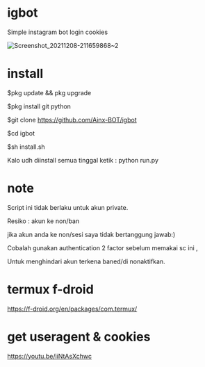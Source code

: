# igbot
Simple instagram bot login cookies

![Screenshot_20211208-211659868~2](https://user-images.githubusercontent.com/52388234/145272537-9150b56b-5457-46cc-b5ad-f318352b8739.jpg)

# install

$pkg update && pkg upgrade

$pkg install git python

$git clone https://github.com/Ainx-BOT/igbot

$cd igbot

$sh install.sh

Kalo udh diinstall semua tinggal ketik : python run.py

# note

Script ini tidak berlaku untuk akun private.

Resiko : akun ke non/ban

jika akun anda ke non/sesi saya tidak bertanggung jawab:)

Cobalah gunakan authentication 2 factor sebelum memakai sc ini ,

Untuk menghindari akun terkena baned/di nonaktifkan.

# termux f-droid

https://f-droid.org/en/packages/com.termux/

# get useragent & cookies

https://youtu.be/iiNtAsXchwc



